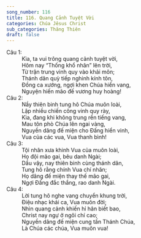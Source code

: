 ```yaml
---
song_number: 116
title: 116. Quang Cảnh Tuyệt Vời
categories: Chúa Jêsus Christ
sub_categories: Thăng Thiên
draft: false
---
```

<dl><dt>Câu 1:</dt><dd data-verse="1">Kìa, ta vui trông quang cảnh tuyệt vời, <br/>Hôm nay “Thống khổ nhân” lên trời, <br/>Từ trận trung vinh quy vào khải môn; <br/>Thánh dân quỳ tiếp nghinh kính tôn, <br/>Đồng ca xướng, ngợi khen Chúa hiển vang, <br/>Nguyện hiến mão đế vương huy hoàng! </dd><dt>Câu 2:</dt><dd data-verse="2">Nầy thiên binh tung hô Chúa muôn loài, <br/>Lập nhiều chiến công vinh quy rày, <br/>Kìa, đang khi không trung rền tiếng vang, <br/>Mau tôn phò Chúa lên ngai vàng, <br/>Nguyền dâng đế miện cho Đấng hiển vinh, <br/>Vua của các vua, Vua thanh bình! </dd><dt>Câu 3:</dt><dd data-verse="3">Tội nhân xưa khinh Vua của muôn loài, <br/>Họ đội mão gai, bêu danh Ngài; <br/>Dầu vậy, nay thiên binh cùng thánh dân, <br/>Tung hô rằng chính Vua chí nhân; <br/>Họ dâng đế miện thay thế mão gai, <br/>Ngợi Đấng đắc thắng, rao danh Ngài. </dd><dt>Câu 4:</dt><dd data-verse="4">Lời tung hô nghe vang chuyển khung trời, <br/>Điệu nhạc khải ca, Vua muôn đời; <br/>Nhìn quang cảnh khiến hỉ hân biết bao, <br/>Christ nay ngự ở ngôi chí cao; <br/>Nguyền dâng đế miện cung tấn Thánh Chúa, <br/>Là Chúa các chúa, Vua muôn vua! </dd></dl>